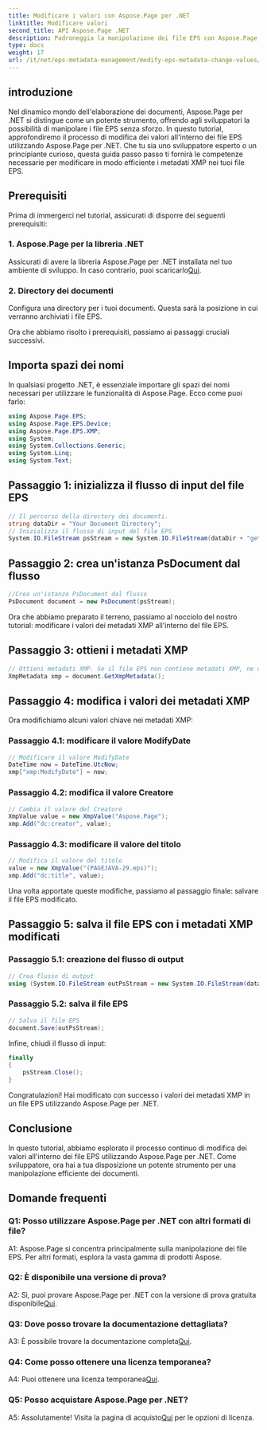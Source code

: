 ```yaml
---
title: Modificare i valori con Aspose.Page per .NET
linktitle: Modificare valori
second_title: API Aspose.Page .NET
description: Padroneggia la manipolazione dei file EPS con Aspose.Page per .NET. Modifica facilmente i valori dei metadati XMP.
type: docs
weight: 17
url: /it/net/eps-metadata-management/modify-eps-metadata-change-values/
---
```

## introduzione

Nel dinamico mondo dell'elaborazione dei documenti, Aspose.Page per .NET si distingue come un potente strumento, offrendo agli sviluppatori la possibilità di manipolare i file EPS senza sforzo. In questo tutorial, approfondiremo il processo di modifica dei valori all'interno dei file EPS utilizzando Aspose.Page per .NET. Che tu sia uno sviluppatore esperto o un principiante curioso, questa guida passo passo ti fornirà le competenze necessarie per modificare in modo efficiente i metadati XMP nei tuoi file EPS.

## Prerequisiti

Prima di immergerci nel tutorial, assicurati di disporre dei seguenti prerequisiti:

### 1. Aspose.Page per la libreria .NET

Assicurati di avere la libreria Aspose.Page per .NET installata nel tuo ambiente di sviluppo. In caso contrario, puoi scaricarlo[Qui](https://releases.aspose.com/page/net/).

### 2. Directory dei documenti

Configura una directory per i tuoi documenti. Questa sarà la posizione in cui verranno archiviati i file EPS.

Ora che abbiamo risolto i prerequisiti, passiamo ai passaggi cruciali successivi.

## Importa spazi dei nomi

In qualsiasi progetto .NET, è essenziale importare gli spazi dei nomi necessari per utilizzare le funzionalità di Aspose.Page. Ecco come puoi farlo:

```csharp
using Aspose.Page.EPS;
using Aspose.Page.EPS.Device;
using Aspose.Page.EPS.XMP;
using System;
using System.Collections.Generic;
using System.Linq;
using System.Text;
```

## Passaggio 1: inizializza il flusso di input del file EPS

```csharp
// Il percorso della directory dei documenti.
string dataDir = "Your Document Directory";
// Inizializza il flusso di input del file EPS
System.IO.FileStream psStream = new System.IO.FileStream(dataDir + "get_input.eps", System.IO.FileMode.Open, System.IO.FileAccess.Read);
```

## Passaggio 2: crea un'istanza PsDocument dal flusso

```csharp
//Crea un'istanza PsDocument dal flusso
PsDocument document = new PsDocument(psStream);
```

Ora che abbiamo preparato il terreno, passiamo al nocciolo del nostro tutorial: modificare i valori dei metadati XMP all'interno del file EPS.

## Passaggio 3: ottieni i metadati XMP

```csharp
// Ottieni metadati XMP. Se il file EPS non contiene metadati XMP, ne otteniamo uno nuovo pieno di valori dai commenti sui metadati PS (%%Creator, %%CreateDate, %%Title, ecc.)
XmpMetadata xmp = document.GetXmpMetadata();
```

## Passaggio 4: modifica i valori dei metadati XMP

Ora modifichiamo alcuni valori chiave nei metadati XMP:

### Passaggio 4.1: modificare il valore ModifyDate

```csharp
// Modificare il valore ModifyDate
DateTime now = DateTime.UtcNow;
xmp["xmp:ModifyDate"] = now;
```

### Passaggio 4.2: modifica il valore Creatore

```csharp
// Cambia il valore del Creatore
XmpValue value = new XmpValue("Aspose.Page");
xmp.Add("dc:creator", value);
```

### Passaggio 4.3: modificare il valore del titolo

```csharp
// Modifica il valore del titolo
value = new XmpValue("(PAGEJAVA-29.eps)");
xmp.Add("dc:title", value);
```

Una volta apportate queste modifiche, passiamo al passaggio finale: salvare il file EPS modificato.

## Passaggio 5: salva il file EPS con i metadati XMP modificati

### Passaggio 5.1: creazione del flusso di output

```csharp
// Crea flusso di output
using (System.IO.FileStream outPsStream = new System.IO.FileStream(dataDir + "change_values_output.eps", System.IO.FileMode.Create, System.IO.FileAccess.Write))
```

### Passaggio 5.2: salva il file EPS

```csharp
// Salva il file EPS
document.Save(outPsStream);
```

Infine, chiudi il flusso di input:

```csharp
finally
{
    psStream.Close();
}
```

Congratulazioni! Hai modificato con successo i valori dei metadati XMP in un file EPS utilizzando Aspose.Page per .NET.

## Conclusione

In questo tutorial, abbiamo esplorato il processo continuo di modifica dei valori all'interno dei file EPS utilizzando Aspose.Page per .NET. Come sviluppatore, ora hai a tua disposizione un potente strumento per una manipolazione efficiente dei documenti.

## Domande frequenti

### Q1: Posso utilizzare Aspose.Page per .NET con altri formati di file?

A1: Aspose.Page si concentra principalmente sulla manipolazione dei file EPS. Per altri formati, esplora la vasta gamma di prodotti Aspose.

### Q2: È disponibile una versione di prova?

 A2: Sì, puoi provare Aspose.Page per .NET con la versione di prova gratuita disponibile[Qui](https://releases.aspose.com/).

### Q3: Dove posso trovare la documentazione dettagliata?

 A3: È possibile trovare la documentazione completa[Qui](https://reference.aspose.com/page/net/).

### Q4: Come posso ottenere una licenza temporanea?

 A4: Puoi ottenere una licenza temporanea[Qui](https://purchase.aspose.com/temporary-license/).

### Q5: Posso acquistare Aspose.Page per .NET?

 A5: Assolutamente! Visita la pagina di acquisto[Qui](https://purchase.aspose.com/buy) per le opzioni di licenza.